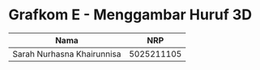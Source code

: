 # Grafkom E - Menggambar Huruf 3D

| Nama | NRP |
| ------ | ------ |
| Sarah Nurhasna Khairunnisa | 5025211105 |
